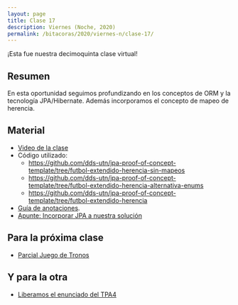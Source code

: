 ```yaml
---
layout: page
title: Clase 17
description: Viernes (Noche, 2020)
permalink: /bitacoras/2020/viernes-n/clase-17/
---
```


¡Esta fue nuestra decimoquinta clase virtual!

## Resumen

En esta oportunidad seguimos profundizando en los conceptos de ORM y la tecnología JPA/Hibernate. Además incorporamos el concepto de mapeo de herencia.

## Material

- [Video de la clase](https://us02web.zoom.us/rec/play/7dICBtP0Dl6laDSU9o4Y71mAKpkm-Exj2TCMtiKcfJrLC4e2M8VWCcg0TTUjVudA-W0eOv6oc-jBzUCZ.DvF-_f3M2uy2IRaI)
- Código utilizado:
  - https://github.com/dds-utn/jpa-proof-of-concept-template/tree/futbol-extendido-herencia-sin-mapeos
  - https://github.com/dds-utn/jpa-proof-of-concept-template/tree/futbol-extendido-herencia-alternativa-enums
  - https://github.com/dds-utn/jpa-proof-of-concept-template/tree/futbol-extendido-herencia
- [Guía de anotaciones](https://docs.google.com/document/d/1jWtehhVCFYECKvpdcCxnEgWZFCv2fR2WPyUJSoiX3II/edit#heading=h.r09lefmcufkn).
- [Apunte: Incorporar JPA a nuestra solución](https://docs.google.com/document/d/1dYvrVLRbFE9qwuKj5biz9oRBaRzj-K6ujIKOXNan02s/edit?ts=57e1f2b8#heading=h.kkyach7i1h8n)


## Para la próxima clase

- [Parcial Juego de Tronos](https://docs.google.com/document/d/1Qjgq_KS73UUn8337LEoXi_M28wtgi-EkBuaQ7N-9Ks4/edit#heading=h.tlw7c15gv98x)

## Y para la otra

- [Liberamos el enunciado del TPA4](https://docs.google.com/document/d/1GNJDaTuO192ntS5Y8sqic2sucV5HPIvHt3izsl-ySLs)
